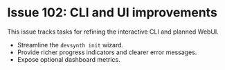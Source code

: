# Issue 102: CLI and UI improvements

This issue tracks tasks for refining the interactive CLI and planned WebUI.

- Streamline the `devsynth init` wizard.
- Provide richer progress indicators and clearer error messages.
- Expose optional dashboard metrics.
